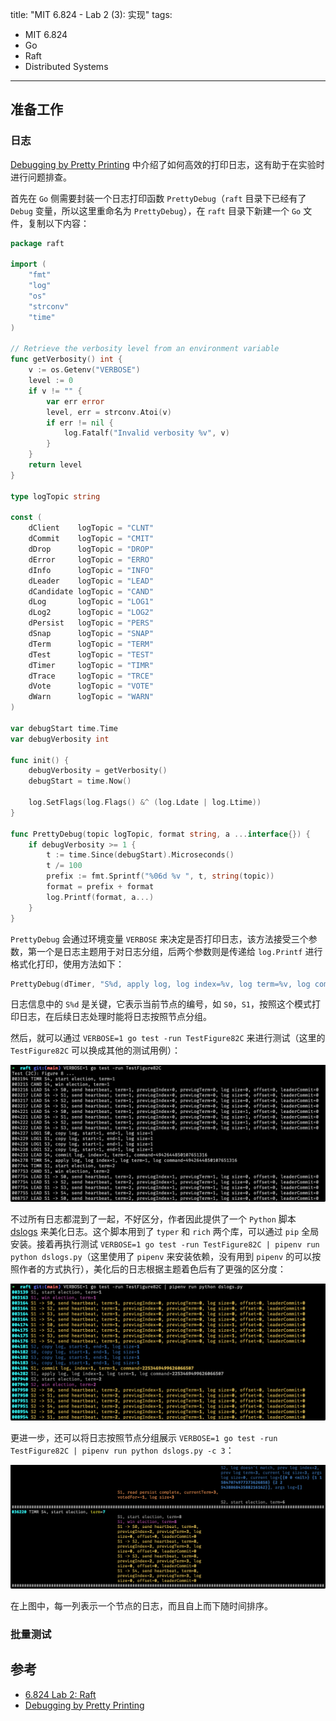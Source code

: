 title: "MIT 6.824 - Lab 2 (3): 实现"
tags:
- MIT 6.824
- Go
- Raft
- Distributed Systems
---

## 准备工作
### 日志
[Debugging by Pretty Printing](https://blog.josejg.com/debugging-pretty/) 中介绍了如何高效的打印日志，这有助于在实验时进行问题排查。

首先在 `Go` 侧需要封装一个日志打印函数 `PrettyDebug`（`raft` 目录下已经有了 `Debug` 变量，所以这里重命名为 `PrettyDebug`），在 `raft` 目录下新建一个 `Go` 文件，复制以下内容：

```go
package raft

import (
	"fmt"
	"log"
	"os"
	"strconv"
	"time"
)

// Retrieve the verbosity level from an environment variable
func getVerbosity() int {
	v := os.Getenv("VERBOSE")
	level := 0
	if v != "" {
		var err error
		level, err = strconv.Atoi(v)
		if err != nil {
			log.Fatalf("Invalid verbosity %v", v)
		}
	}
	return level
}

type logTopic string

const (
	dClient    logTopic = "CLNT"
	dCommit    logTopic = "CMIT"
	dDrop      logTopic = "DROP"
	dError     logTopic = "ERRO"
	dInfo      logTopic = "INFO"
	dLeader    logTopic = "LEAD"
	dCandidate logTopic = "CAND"
	dLog       logTopic = "LOG1"
	dLog2      logTopic = "LOG2"
	dPersist   logTopic = "PERS"
	dSnap      logTopic = "SNAP"
	dTerm      logTopic = "TERM"
	dTest      logTopic = "TEST"
	dTimer     logTopic = "TIMR"
	dTrace     logTopic = "TRCE"
	dVote      logTopic = "VOTE"
	dWarn      logTopic = "WARN"
)

var debugStart time.Time
var debugVerbosity int

func init() {
	debugVerbosity = getVerbosity()
	debugStart = time.Now()

	log.SetFlags(log.Flags() &^ (log.Ldate | log.Ltime))
}

func PrettyDebug(topic logTopic, format string, a ...interface{}) {
	if debugVerbosity >= 1 {
		t := time.Since(debugStart).Microseconds()
		t /= 100
		prefix := fmt.Sprintf("%06d %v ", t, string(topic))
		format = prefix + format
		log.Printf(format, a...)
	}
}
```

`PrettyDebug` 会通过环境变量 `VERBOSE` 来决定是否打印日志，该方法接受三个参数，第一个是日志主题用于对日志分组，后两个参数则是传递给 `log.Printf` 进行格式化打印，使用方法如下：

```go
PrettyDebug(dTimer, "S%d, apply log, log index=%v, log term=%v, log command=%v", rf.me, entry.Index, entry.Term, entry.Command)
```

日志信息中的 `S%d` 是关键，它表示当前节点的编号，如 `S0`，`S1`，按照这个模式打印日志，在后续日志处理时能将日志按照节点分组。

然后，就可以通过 `VERBOSE=1 go test -run TestFigure82C` 来进行测试（这里的 `TestFigure82C` 可以换成其他的测试用例）：

![alt](/images/raft-lab-1.png)

不过所有日志都混到了一起，不好区分，作者因此提供了一个 `Python` 脚本 [dslogs](https://gist.github.com/JJGO/e64c0e8aedb5d464b5f79d3b12197338) 来美化日志。这个脚本用到了 `typer` 和 `rich` 两个库，可以通过 `pip` 全局安装。接着再执行测试 `VERBOSE=1 go test -run TestFigure82C | pipenv run python dslogs.py`（这里使用了 `pipenv` 来安装依赖，没有用到 `pipenv` 的可以按照作者的方式执行），美化后的日志根据主题着色后有了更强的区分度：

![alt](/images/raft-lab-2.png)

更进一步，还可以将日志按照节点分组展示 `VERBOSE=1 go test -run TestFigure82C | pipenv run python dslogs.py -c 3`：

![alt](/images/raft-lab-3.png)

在上图中，每一列表示一个节点的日志，而且自上而下随时间排序。

### 批量测试


## 参考

* [6.824 Lab 2: Raft](https://pdos.csail.mit.edu/6.824/labs/lab-raft.html)
* [Debugging by Pretty Printing](https://blog.josejg.com/debugging-pretty/)